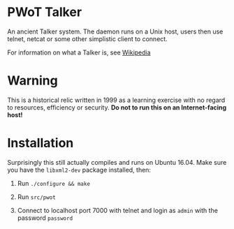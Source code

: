 PWoT Talker
===========

An ancient Talker system. The daemon runs on a Unix host, users then use telnet, netcat or some other simplistic client to connect.

For information on what a Talker is, see [Wikipedia](https://en.wikipedia.org/wiki/Talker)

Warning
=======

This is a historical relic written in 1999 as a learning exercise with no regard to resources, efficiency or security. **Do not to run this on an Internet-facing host!**

Installation
============

Surprisingly this still actually compiles and runs on Ubuntu 16.04. Make sure you have the ```libxml2-dev``` package installed, then:

1. Run ```./configure && make```

2. Run ```src/pwot```

3. Connect to localhost port 7000 with telnet and login as ```admin``` with the password ```password```


